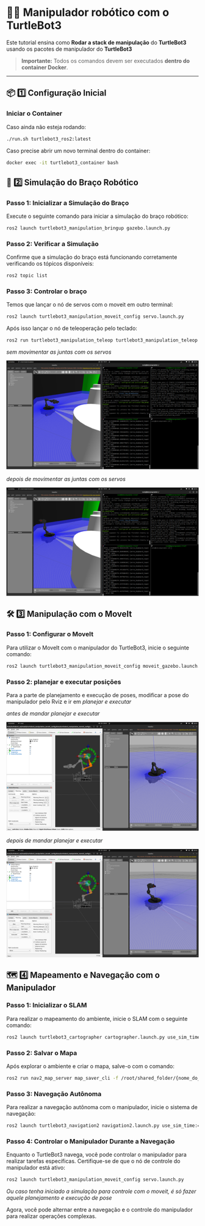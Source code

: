 # 🤖💪 Manipulador robótico com o TurtleBot3

Este tutorial ensina como **Rodar a stack de manipulação** do **TurtleBot3** usando os pacotes de manipulador do **TurtleBot3**

> **Importante:** Todos os comandos devem ser executados **dentro do container Docker**.
---

## 📦 1️⃣ Configuração Inicial

### **Iniciar o Container**
Caso ainda não esteja rodando:
```bash
./run.sh turtlebot3_ros2:latest
```
Caso precise abrir um novo terminal dentro do container:
```bash
docker exec -it turtlebot3_container bash
```

## 🦾 2️⃣ Simulação do Braço Robótico

### **Passo 1: Inicializar a Simulação do Braço**
Execute o seguinte comando para iniciar a simulação do braço robótico:
```bash
ros2 launch turtlebot3_manipulation_bringup gazebo.launch.py
```

### **Passo 2: Verificar a Simulação**
Confirme que a simulação do braço está funcionando corretamente verificando os tópicos disponíveis:
```bash
ros2 topic list
```

### **Passo 3: Controlar o braço**
Temos que lançar o nó de servos com o moveit em outro terminal:
```bash
ros2 launch turtlebot3_manipulation_moveit_config servo.launch.py
```

Após isso lançar o nó de teleoperação pelo teclado:
```bash
ros2 run turtlebot3_manipulation_teleop turtlebot3_manipulation_teleop
```
*sem movimentar as juntas com os servos*

![alt text](images/image.png)

*depois de movimentar as juntas com os servos*

![alt text](images/image1.png)

## 🛠️ 3️⃣ Manipulação com o MoveIt

### **Passo 1: Configurar o MoveIt**
Para utilizar o MoveIt com o manipulador do TurtleBot3, inicie o seguinte comando:
```bash
ros2 launch turtlebot3_manipulation_moveit_config moveit_gazebo.launch.py
```

### **Passo 2: planejar e executar posições**
Para a parte de planejamento e execução de poses, modificar a pose do manipulador pelo Rviz e ir em *planejar e executar*

*antes de mandar planejar e executar*

![alt text](images/image2.png)

*depois de mandar planejar e executar*

![alt text](images/image3.png)

## 🗺️ 4️⃣ Mapeamento e Navegação com o Manipulador

### **Passo 1: Inicializar o SLAM**
Para realizar o mapeamento do ambiente, inicie o SLAM com o seguinte comando:
```bash
ros2 launch turtlebot3_cartographer cartographer.launch.py use_sim_time:=true
```

### **Passo 2: Salvar o Mapa**
Após explorar o ambiente e criar o mapa, salve-o com o comando:
```bash
ros2 run nav2_map_server map_saver_cli -f /root/shared_folder/{nome_do_mapa}
```

### **Passo 3: Navegação Autônoma**
Para realizar a navegação autônoma com o manipulador, inicie o sistema de navegação:
```bash
ros2 launch turtlebot3_navigation2 navigation2.launch.py use_sim_time:=true map:=/root/shared_folder/{nome_do_mapa}.yaml
```

### **Passo 4: Controlar o Manipulador Durante a Navegação**
Enquanto o TurtleBot3 navega, você pode controlar o manipulador para realizar tarefas específicas. Certifique-se de que o nó de controle do manipulador está ativo:
```bash
ros2 launch turtlebot3_manipulation_moveit_config servo.launch.py
```

*Ou caso tenha iniciado a simulação para controle com o moveit, é só fazer aquele planejamento e execução de pose*

Agora, você pode alternar entre a navegação e o controle do manipulador para realizar operações complexas.


